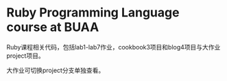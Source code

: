 # Ruby Programming Language course at BUAA

Ruby课程相关代码，包括lab1-lab7作业，cookbook3项目和blog4项目与大作业project项目。

大作业可切换project分支单独查看。
